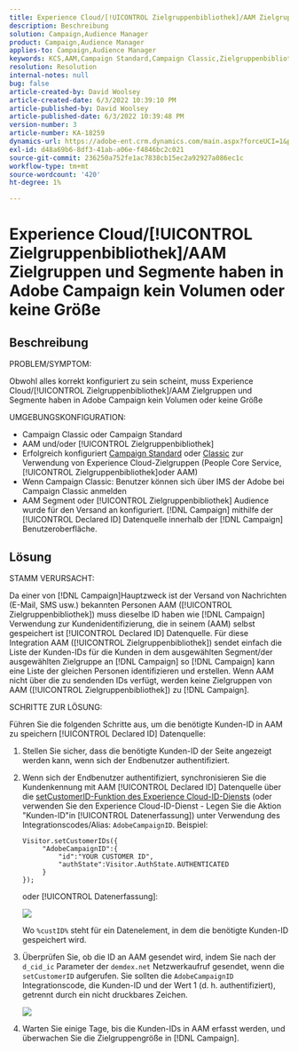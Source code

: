 ```yaml
---
title: Experience Cloud/[!UICONTROL Zielgruppenbibliothek]/AAM Zielgruppen und Segmente haben in Adobe Campaign kein Volumen oder keine Größe
description: Beschreibung
solution: Campaign,Audience Manager
product: Campaign,Audience Manager
applies-to: Campaign,Audience Manager
keywords: KCS,AAM,Campaign Standard,Campaign Classic,Zielgruppenbibliothek,People Core Service,Experience Cloud Audiences
resolution: Resolution
internal-notes: null
bug: false
article-created-by: David Woolsey
article-created-date: 6/3/2022 10:39:10 PM
article-published-by: David Woolsey
article-published-date: 6/3/2022 10:39:48 PM
version-number: 3
article-number: KA-18259
dynamics-url: https://adobe-ent.crm.dynamics.com/main.aspx?forceUCI=1&pagetype=entityrecord&etn=knowledgearticle&id=6e0f65f7-8de3-ec11-bb3d-000d3a33d117
exl-id: d48a69b6-8df3-41ab-a06e-f4846bc2c021
source-git-commit: 236250a752fe1ac7838cb15ec2a92927a086ec1c
workflow-type: tm+mt
source-wordcount: '420'
ht-degree: 1%

---
```


# Experience Cloud/[!UICONTROL Zielgruppenbibliothek]/AAM Zielgruppen und Segmente haben in Adobe Campaign kein Volumen oder keine Größe

## Beschreibung

PROBLEM/SYMPTOM:

Obwohl alles korrekt konfiguriert zu sein scheint, muss Experience Cloud/[!UICONTROL Zielgruppenbibliothek]/AAM Zielgruppen und Segmente haben in Adobe Campaign kein Volumen oder keine Größe

UMGEBUNGSKONFIGURATION:

- Campaign Classic oder Campaign Standard
- AAM und/oder [!UICONTROL Zielgruppenbibliothek]
- Erfolgreich konfiguriert [Campaign Standard](https://experienceleague.adobe.com/docs/campaign-standard/using/integrating-with-adobe-cloud/working-with-campaign-and-audience-manager-or-people-core-service/provisioning-and-configuring-integration-with-audience-manager-or-people-core-service.html?lang=en) oder [Classic](https://experienceleague.adobe.com/docs/campaign-classic/using/integrating-with-adobe-experience-cloud/audience-sharing/configuring-shared-audiences-integration-in-adobe-campaign.html?lang=en) zur Verwendung von Experience Cloud-Zielgruppen (People Core Service, [!UICONTROL Zielgruppenbibliothek]oder AAM)
- Wenn Campaign Classic: Benutzer können sich über IMS der Adobe bei Campaign Classic anmelden
- AAM Segment oder [!UICONTROL Zielgruppenbibliothek] Audience wurde für den Versand an konfiguriert. [!DNL Campaign] mithilfe der [!UICONTROL Declared ID] Datenquelle innerhalb der [!DNL Campaign] Benutzeroberfläche.

## Lösung

STAMM VERURSACHT:

Da einer von [!DNL Campaign]Hauptzweck ist der Versand von Nachrichten (E-Mail, SMS usw.) bekannten Personen AAM ([!UICONTROL Zielgruppenbibliothek]) muss dieselbe ID haben wie [!DNL Campaign] Verwendung zur Kundenidentifizierung, die in seinem (AAM) selbst gespeichert ist [!UICONTROL Declared ID] Datenquelle. Für diese Integration AAM ([!UICONTROL Zielgruppenbibliothek]) sendet einfach die Liste der Kunden-IDs für die Kunden in dem ausgewählten Segment/der ausgewählten Zielgruppe an [!DNL Campaign] so [!DNL Campaign] kann eine Liste der gleichen Personen identifizieren und erstellen. Wenn AAM nicht über die zu sendenden IDs verfügt, werden keine Zielgruppen von AAM ([!UICONTROL Zielgruppenbibliothek]) zu [!DNL Campaign].

SCHRITTE ZUR LÖSUNG:

Führen Sie die folgenden Schritte aus, um die benötigte Kunden-ID in AAM zu speichern [!UICONTROL Declared ID] Datenquelle:

1. Stellen Sie sicher, dass die benötigte Kunden-ID der Seite angezeigt werden kann, wenn sich der Endbenutzer authentifiziert.
1. Wenn sich der Endbenutzer authentifiziert, synchronisieren Sie die Kundenkennung mit AAM [!UICONTROL Declared ID] Datenquelle über die [setCustomerID-Funktion des Experience Cloud-ID-Diensts](https://experienceleague.adobe.com/docs/id-service/using/id-service-api/methods/setcustomerids.html?lang=en) (oder verwenden Sie den Experience Cloud-ID-Dienst - Legen Sie die Aktion &quot;Kunden-ID&quot;in [!UICONTROL Datenerfassung]) unter Verwendung des Integrationscodes/Alias: `AdobeCampaignID`. Beispiel:

   ```
   Visitor.setCustomerIDs({
        "AdobeCampaignID":{ 
            "id":"YOUR CUSTOMER ID", 
            "authState":Visitor.AuthState.AUTHENTICATED 
        } 
   });
   ```

   oder [!UICONTROL Datenerfassung]:

   ![](assets/4e9305cf-76a5-ec11-983f-0022480b028f.png)

   Wo `%custID%` steht für ein Datenelement, in dem die benötigte Kunden-ID gespeichert wird.

1. Überprüfen Sie, ob die ID an AAM gesendet wird, indem Sie nach der `d_cid_ic` Parameter der `demdex.net` Netzwerkaufruf gesendet, wenn die `setCustomerID` aufgerufen. Sie sollten die `AdobeCampaignID` Integrationscode, die Kunden-ID und der Wert 1 (d. h. authentifiziert), getrennt durch ein nicht druckbares Zeichen.

   ![](assets/4f9305cf-76a5-ec11-983f-0022480b028f.png)

1. Warten Sie einige Tage, bis die Kunden-IDs in AAM erfasst werden, und überwachen Sie die Zielgruppengröße in [!DNL Campaign].

